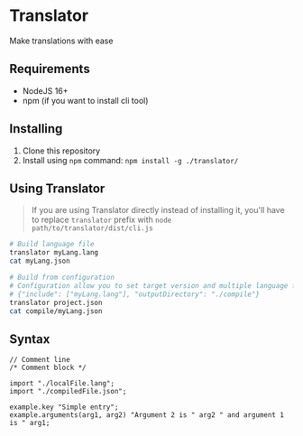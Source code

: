 # Translator
Make translations with ease

## Requirements
- NodeJS 16+
- npm (if you want to install cli tool)

## Installing
1. Clone this repository
2. Install using ``npm`` command: ``npm install -g ./translator/``

## Using Translator
> If you are using Translator directly instead of installing it, you'll have to replace ``translator`` prefix with ``node path/to/translator/dist/cli.js``

```sh
# Build language file
translator myLang.lang
cat myLang.json

# Build from configuration
# Configuration allow you to set target version and multiple language files
# {"include": ["myLang.lang"], "outputDirectory": "./compile"}
translator project.json
cat compile/myLang.json
```

## Syntax
```
// Comment line
/* Comment block */

import "./localFile.lang";
import "./compiledFile.json";

example.key "Simple entry";
example.arguments(arg1, arg2) "Argument 2 is " arg2 " and argument 1 is " arg1;
```
